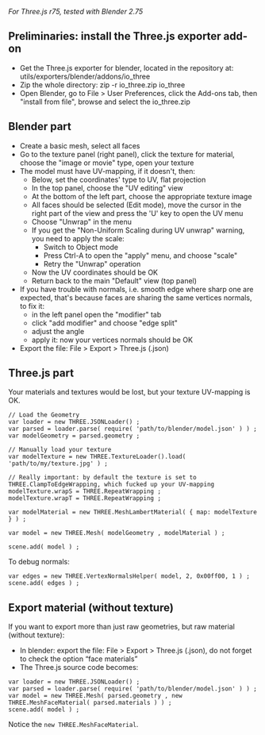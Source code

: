 
*For Three.js r75, tested with Blender 2.75*



## Preliminaries: install the Three.js exporter add-on

* Get the Three.js exporter for blender, located in the repository at: utils/exporters/blender/addons/io_three
* Zip the whole directory: zip -r io_three.zip io_three
* Open Blender, go to File > User Preferences, click the Add-ons tab, then "install from file", browse and select the io_three.zip



## Blender part

* Create a basic mesh, select all faces
* Go to the texture panel (right panel), click the texture for material, choose the "image or movie" type, open your texture
* The model must have UV-mapping, if it doesn't, then:
	* Below, set the coordinates' type to UV, flat projection
	* In the top panel, choose the "UV editing" view
	* At the bottom of the left part, choose the appropriate texture image
	* All faces should be selected (Edit mode), move the cursor in the right part of the view and press the 'U' key to open the UV menu
	* Choose "Unwrap" in the menu
	* If you get the "Non-Uniform Scaling during UV unwrap" warning, you need to apply the scale:
		* Switch to Object mode
		* Press Ctrl-A to open the "apply" menu, and choose "scale"
		* Retry the "Unwrap" operation
	* Now the UV coordinates should be OK
	* Return back to the main "Default" view (top panel)
* If you have trouble with normals, i.e. smooth edge where sharp one are expected, that's because faces are sharing the same
  vertices normals, to fix it:
	* in the left panel open the "modifier" tab
	* click "add modifier" and choose "edge split"
	* adjust the angle
	* apply it: now your vertices normals should be OK
* Export the file: File > Export > Three.js (.json)



## Three.js part

Your materials and textures would be lost, but your texture UV-mapping is OK.

```
// Load the Geometry
var loader = new THREE.JSONLoader() ;
var parsed = loader.parse( require( 'path/to/blender/model.json' ) ) ;
var modelGeometry = parsed.geometry ;

// Manually load your texture
var modelTexture = new THREE.TextureLoader().load( 'path/to/my/texture.jpg' ) ;

// Really important: by default the texture is set to THREE.ClampToEdgeWrapping, which fucked up your UV-mapping
modelTexture.wrapS = THREE.RepeatWrapping ;
modelTexture.wrapT = THREE.RepeatWrapping ;

var modelMaterial = new THREE.MeshLambertMaterial( { map: modelTexture } ) ;

var model = new THREE.Mesh( modelGeometry , modelMaterial ) ;

scene.add( model ) ;
```



To debug normals:

```
var edges = new THREE.VertexNormalsHelper( model, 2, 0x00ff00, 1 ) ;
scene.add( edges ) ;
```



## Export material (without texture)

If you want to export more than just raw geometries, but raw material (without texture):

* In blender: export the file: File > Export > Three.js (.json), do not forget to check the option “face materials”
* The Three.js source code becomes:

```
var loader = new THREE.JSONLoader() ;
var parsed = loader.parse( require( 'path/to/blender/model.json' ) ) ;
var model = new THREE.Mesh( parsed.geometry , new THREE.MeshFaceMaterial( parsed.materials ) ) ;
scene.add( model ) ;
```

Notice the `new THREE.MeshFaceMaterial`.



